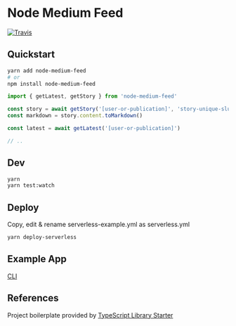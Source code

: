 # Node Medium Feed

[![Travis](https://img.shields.io/travis/franklintarter/node-medium-feed.svg)](https://travis-ci.org/franklintarter/node-medium-feed)

## Quickstart

```bash
yarn add node-medium-feed
# or
npm install node-medium-feed
```

```js
import { getLatest, getStory } from 'node-medium-feed'

const story = await getStory('[user-or-publication]', 'story-unique-slug')
const markdown = story.content.toMarkdown()

const latest = await getLatest('[user-or-publication]')

// ..

```

## Dev

```bash
yarn
yarn test:watch
```

## Deploy

Copy, edit & rename serverless-example.yml as serverless.yml

```bash
yarn deploy-serverless
```


## Example App

[CLI](https://github.com/franklintarter/node-medium-feed-cli)

## References

Project boilerplate provided by [TypeScript Library Starter](https://github.com/alexjoverm/typescript-library-starter)
